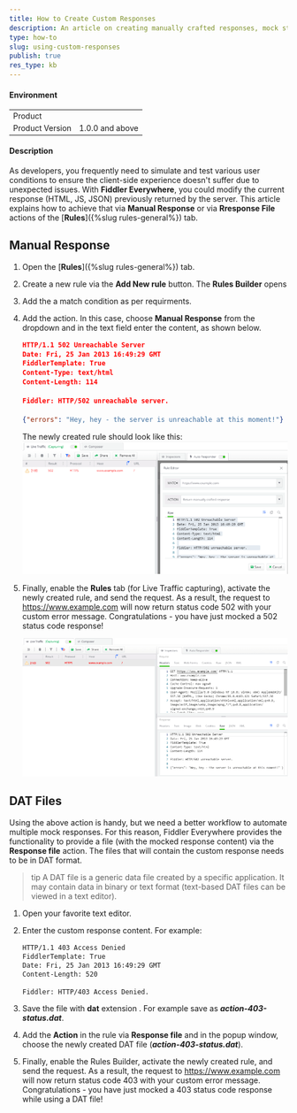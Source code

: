 ```yaml
---
title: How to Create Custom Responses
description: An article on creating manually crafted responses, mock status codes, and use external files with predefined responses.
type: how-to
slug: using-custom-responses
publish: true
res_type: kb
---
```



#### Environment

|   |   |
|---|---|
| Product   |
| Product Version | 1.0.0 and above  |

#### Description

As developers, you frequently need to simulate and test various user conditions to ensure the client-side experience doesn't suffer due to unexpected issues. With **Fiddler Everywhere**, you could modify the current response (HTML, JS, JSON) previously returned by the server. This article explains how to achieve that via **Manual Response** or via **Rresponse File** actions of the [**Rules**]({%slug rules-general%}) tab.

## Manual Response

1. Open the [**Rules**]({%slug rules-general%}) tab.

1. Create a new rule via the **Add New rule** button. The **Rules Builder** opens

1. Add the a match condition as per requirments.

1. Add the action. In this case, choose **Manual Response** from the dropdown and in the text field enter the content, as shown below.

    ```JSON
    HTTP/1.1 502 Unreachable Server
    Date: Fri, 25 Jan 2013 16:49:29 GMT
    FiddlerTemplate: True
    Content-Type: text/html
    Content-Length: 114

    Fiddler: HTTP/502 unreachable server.      

    {"errors": "Hey, hey - the server is unreachable at this moment!"}
    ```
    The newly created rule should look like this:
    ![Manually crafted response to mock 502 status code and error message](../images/kb/dat-files/manually-crafted-502.png)

5. Finally, enable the **Rules** tab (for Live Traffic capturing), activate the newly created rule, and send the request. As a result, the request to https://www.example.com will now return status code 502 with your custom error message. Congratulations - you have just mocked a 502 status code response!

    ![Manually crafted response to mock 502 status code and error message](../images/kb/dat-files/manually-crafted-502-inspector.png)

## DAT Files

Using the above action is handy, but we need a better workflow to automate multiple mock responses. For this reason, Fiddler Everywhere provides the functionality to provide a file (with the mocked response content) via the **Response file** action. The files that will contain the custom response needs to be in DAT format.

>tip A DAT file is a generic data file created by a specific application. It may contain data in binary or text format (text-based DAT files can be viewed in a text editor).

1. Open your favorite text editor.

2. Enter the custom response content. For example:

    ```
    HTTP/1.1 403 Access Denied
    FiddlerTemplate: True
    Date: Fri, 25 Jan 2013 16:49:29 GMT
    Content-Length: 520
    
    Fiddler: HTTP/403 Access Denied. 
    ```
3. Save the file with **dat** extension . For example save as **_action-403-status.dat_**.

4. Add the **Action** in the rule via **Response file** and in the popup window, choose the newly created DAT file (**_action-403-status.dat_**).

5. Finally, enable the Rules Builder, activate the newly created rule, and send the request. As a result, the request to https://www.example.com will now return status code 403 with your custom error message. Congratulations - you have just mocked a 403 status code response while using a DAT file!